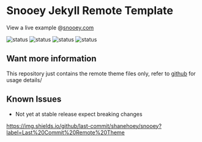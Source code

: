 # Snooey Jekyll Remote Template

View a live example @[snooey.com](https://snooey.com)

![status](https://img.shields.io/static/v1?label=Known%20Issues&color=red&message=Major)
![status](https://img.shields.io/netlify/4a073a6e-02dd-40a8-94e0-1bcb2179fa64?label=Build%20Status)
![status](https://img.shields.io/github/last-commit/shanehoey/snooey?label=Lastest%20Commit%20Remote%20Theme)
![status](https://img.shields.io/github/last-commit/shanehoey/snooey-template?label=Lastest%20Commit%20Example%20Site)

## Want more information

This repository just contains the remote theme files only, refer to [github](https://github.com/shanehoey/snooey-template) for usage details/

## Known Issues

- Not yet at stable release expect breaking changes

https://img.shields.io/github/last-commit/shanehoey/snooey?label=Last%20Commit%20Remote%20Theme
